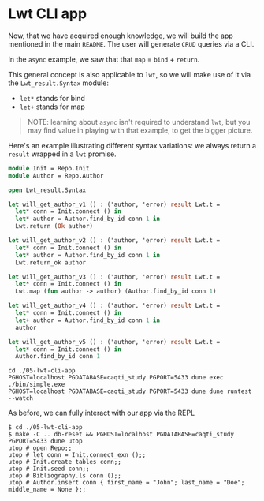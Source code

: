 # Lwt CLI app

Now, that we have acquired enough knowledge, we will build the app mentioned in the main `README`. The user will generate `CRUD` queries via a CLI.

In the `async` example, we saw that that `map` = `bind` + `return`.

This general concept is also applicable to `lwt`, so we will make use of it via the `Lwt_result.Syntax` module:

- `let*` stands for bind
- `let+` stands for map

> NOTE: learning about `async` isn't required to understand `lwt`, but you may find value in playing with that example, to get the bigger picture.

Here's an example illustrating different syntax variations: we always return a `result` wrapped in a `lwt` promise.

```ocaml
module Init = Repo.Init
module Author = Repo.Author

open Lwt_result.Syntax

let will_get_author_v1 () : ('author, 'error) result Lwt.t =
  let* conn = Init.connect () in
  let* author = Author.find_by_id conn 1 in
  Lwt.return (Ok author)

let will_get_author_v2 () : ('author, 'error) result Lwt.t =
  let* conn = Init.connect () in
  let* author = Author.find_by_id conn 1 in
  Lwt.return_ok author

let will_get_author_v3 () : ('author, 'error) result Lwt.t =
  let* conn = Init.connect () in
  Lwt.map (fun author -> author) (Author.find_by_id conn 1)

let will_get_author_v4 () : ('author, 'error) result Lwt.t =
  let* conn = Init.connect () in
  let+ author = Author.find_by_id conn 1 in
  author

let will_get_author_v5 () : ('author, 'error) result Lwt.t =
  let* conn = Init.connect () in
  Author.find_by_id conn 1
```

```
cd ./05-lwt-cli-app
PGHOST=localhost PGDATABASE=caqti_study PGPORT=5433 dune exec ./bin/simple.exe
PGHOST=localhost PGDATABASE=caqti_study PGPORT=5433 dune dune runtest --watch
```

As before, we can fully interact with our app via the REPL

```
$ cd ./05-lwt-cli-app
$ make -C .. db-reset && PGHOST=localhost PGDATABASE=caqti_study PGPORT=5433 dune utop
utop # open Repo;;
utop # let conn = Init.connect_exn ();;
utop # Init.create_tables conn;;
utop # Init.seed conn;;
utop # Bibliography.ls conn ();;
utop # Author.insert conn { first_name = "John"; last_name = "Doe"; middle_name = None };;
```
